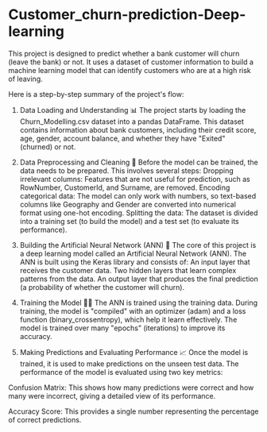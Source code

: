 # Customer_churn-prediction-Deep-learning

This project is designed to predict whether a bank customer will churn (leave the bank) or not. It uses a dataset of customer information to build a machine learning model that can identify customers who are at a high risk of leaving.

Here is a step-by-step summary of the project's flow:

1. Data Loading and Understanding 📊
The project starts by loading the 
Churn_Modelling.csv dataset into a pandas DataFrame.
This dataset contains information about bank customers, including their credit score, age, gender, account balance, and whether they have "Exited" (churned) or not.

2. Data Preprocessing and Cleaning 🧼
Before the model can be trained, the data needs to be prepared. This involves several steps:
Dropping irrelevant columns: Features that are not useful for prediction, such as RowNumber, CustomerId, and Surname, are removed.
Encoding categorical data: The model can only work with numbers, so text-based columns like Geography and Gender are converted into numerical format using one-hot encoding.
Splitting the data: The dataset is divided into a training set (to build the model) and a test set (to evaluate its performance).

3. Building the Artificial Neural Network (ANN) 🧠
The core of this project is a deep learning model called an Artificial Neural Network (ANN).
The ANN is built using the Keras library and consists of:
An input layer that receives the customer data.
Two hidden layers that learn complex patterns from the data.
An output layer that produces the final prediction (a probability of whether the customer will churn).

4. Training the Model 🏋️‍♀️
The ANN is trained using the training data.
During training, the model is "compiled" with an optimizer (adam) and a loss function (binary_crossentropy), which help it learn effectively.
The model is trained over many "epochs" (iterations) to improve its accuracy.

5. Making Predictions and Evaluating Performance 📈
Once the model is trained, it is used to make predictions on the unseen test data.
The performance of the model is evaluated using two key metrics:

Confusion Matrix: This shows how many predictions were correct and how many were incorrect, giving a detailed view of its performance.

Accuracy Score: This provides a single number representing the percentage of correct predictions.
